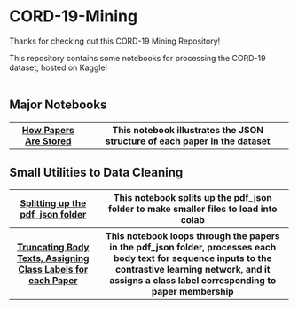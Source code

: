 # CORD-19-Mining
Thanks for checking out this CORD-19 Mining Repository!

This repository contains some notebooks for processing the CORD-19 dataset, hosted on Kaggle!
<br /><br />
<h2> Major Notebooks </h2>
<table>
  <tr>
  <th><a href = "https://github.com/CShorten/CORD-19-Mining/blob/main/How_Papers_Are_Stored.ipynb"> How Papers Are Stored </a></th>
    <th> This notebook illustrates the JSON structure of each paper in the dataset </th>
  </tr>
</table>
  
<h2> Small Utilities to Data Cleaning </h2>
<table>
   <tr>
     <th><a href = "https://github.com/CShorten/CORD-19-Mining/blob/main/Pdf_Json_Chunker.ipynb">Splitting up the pdf_json folder </a></th>
     <th> This notebook splits up the pdf_json folder to make smaller files to load into colab </th>
  </tr>
  <tr>
     <th><a href = "https://github.com/CShorten/CORD-19-Mining/blob/main/Atomic_Unit_Construction.ipynb">Truncating Body Texts, Assigning Class Labels for each Paper </a></th>
    <th> This notebook loops through the papers in the pdf_json folder, processes each body text for sequence inputs to the contrastive learning network, and it assigns a class label corresponding to paper membership </th>
  </tr>
  
  </table>
  
